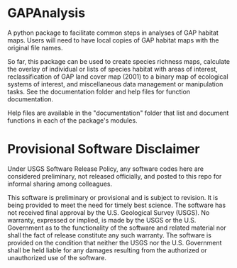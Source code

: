 # GAPAnalysis
A python package to facilitate common steps in analyses of GAP habitat maps.  Users will need to have local copies of GAP habitat maps with the original file names.

So far, this package can be used to create species richness maps, calculate the overlay of individual or lists of species habitat with areas of interest, reclassification of GAP land cover map (2001) to a binary map of ecological systems of interest, and miscellaneous data management or manipulation tasks.  See the documentation folder and help files for function documentation.

Help files are available in the "documentation" folder that list and document functions in each of the package's modules.

# Provisional Software Disclaimer
Under USGS Software Release Policy, any software codes here are considered preliminary, not released officially, and posted to this repo for informal sharing among colleagues.

This software is preliminary or provisional and is subject to revision. It is being provided to meet the need for timely best science. The software has not received final approval by the U.S. Geological Survey (USGS). No warranty, expressed or implied, is made by the USGS or the U.S. Government as to the functionality of the software and related material nor shall the fact of release constitute any such warranty. The software is provided on the condition that neither the USGS nor the U.S. Government shall be held liable for any damages resulting from the authorized or unauthorized use of the software.
